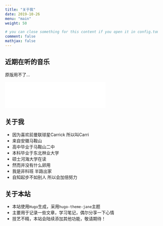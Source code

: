 ```yaml
---
title: "关于我"
date: 2019-10-26
menu: "main"
weight: 50

# you can close something for this content if you open it in config.toml.
comment: false
mathjax: false
---
```

## 近期在听的音乐
原版用不了...
<iframe frameborder="no" border="0" marginwidth="0" marginheight="0" width=330 height=86 src="//music.163.com/outchain/player?type=2&id=1334056392&auto=1&height=66"></iframe>

## 关于我
* 因为喜欢前曼联球星Carrick 所以叫Carri
* 来自安徽马鞍山
* 高中毕业于马鞍山二中
* 本科毕业于东北林业大学
* 硕士河海大学在读
* 然而并没有什么卵用
* 我是非科班 半路出家
* 自知起步不如别人 所以会加倍努力

## 关于本站
* 本站使用`Hugo`生成，采用`hugo-theme-jane`主题
* 主要用于记录一些文章，学习笔记，偶尔分享一下心情
* 技艺不精，本站会陆续添加其他功能，敬请期待！



